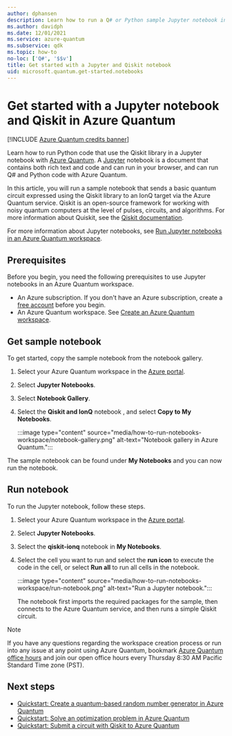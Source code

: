 ```yaml
---
author: dphansen
description: Learn how to run a Q# or Python sample Jupyter notebook in an Azure Quantum workspace.
ms.author: davidph
ms.date: 12/01/2021
ms.service: azure-quantum
ms.subservice: qdk
ms.topic: how-to
no-loc: ['Q#', '$$v']
title: Get started with a Jupyter and Qiskit notebook
uid: microsoft.quantum.get-started.notebooks
---
```


# Get started with a Jupyter notebook and Qiskit in Azure Quantum

[!INCLUDE [Azure Quantum credits banner](~/includes/azure-quantum-credits.md)]

Learn how to run Python code that use the Qiskit library in a Jupyter notebook with [Azure Quantum](xref:microsoft.quantum.azure-quantum-overview). A [Jupyter](https://jupyter.org/) notebook is a document that contains both rich text and code and can run in your browser, and can run Q# and Python code with Azure Quantum.

In this article, you will run a sample notebook that sends a basic quantum circuit expressed using the Qiskit library to an IonQ target via the Azure Quantum service. Qiskit is an open-source framework for working with noisy quantum computers at the level of pulses, circuits, and algorithms. For more information about Quiskit, see the [Qiskit documentation](https://qiskit.org/documentation/intro_tutorial1.html).

For more information about Jupyter notebooks, see [Run Jupyter notebooks in an Azure Quantum workspace](xref:microsoft.quantum.how-to.notebooks).

## Prerequisites

Before you begin, you need the following prerequisites to use Jupyter notebooks in an Azure Quantum workspace.

- An Azure subscription. If you don't have an Azure subscription, create a [free account](https://azure.microsoft.com/free/) before you begin.
- An Azure Quantum workspace. See [Create an Azure Quantum workspace](xref:microsoft.quantum.how-to.workspace).

## Get sample notebook

To get started, copy the sample notebook from the notebook gallery.

1. Select your Azure Quantum workspace in the [Azure portal](https://portal.azure.com).
1. Select **Jupyter Notebooks**.
1. Select **Notebook Gallery**.
1. Select the **Qiskit and IonQ** notebook , and select **Copy to My Notebooks**.

    :::image type="content" source="media/how-to-run-notebooks-workspace/notebook-gallery.png" alt-text="Notebook gallery in Azure Quantum.":::

The sample notebook can be found under **My Notebooks** and you can now run the notebook.

## Run notebook

To run the Jupyter notebook, follow these steps.

1. Select your Azure Quantum workspace in the [Azure portal](https://portal.azure.com).
1. Select **Jupyter Notebooks**.
1. Select the **qiskit-ionq** notebook in **My Notebooks**.
1. Select the cell you want to run and select the **run icon** to execute the code in the cell, or select **Run all** to run all cells in the notebook.

    :::image type="content" source="media/how-to-run-notebooks-workspace/run-notebook.png" alt-text="Run a Jupyter notebook.":::

    The notebook first imports the required packages for the sample, then connects to the Azure Quantum service, and then runs a simple Qiskit circuit.

> [!NOTE]
> If you have any questions regarding the workspace creation process or run into any issue at any point using Azure Quantum, bookmark [Azure Quantum office hours](https://aka.ms/AQ/OfficeHours) and join our open office hours every Thursday 8∶30 AM Pacific Standard Time zone (PST).

## Next steps

- [Quickstart: Create a quantum-based random number generator in Azure Quantum](xref:microsoft.quantum.quickstarts.computing)
- [Quickstart: Solve an optimization problem in Azure Quantum](xref:microsoft.quantum.quickstarts.optimization.qio)
- [Quickstart: Submit a circuit with Qiskit to Azure Quantum](xref:microsoft.quantum.quickstarts.computing.qiskit)
